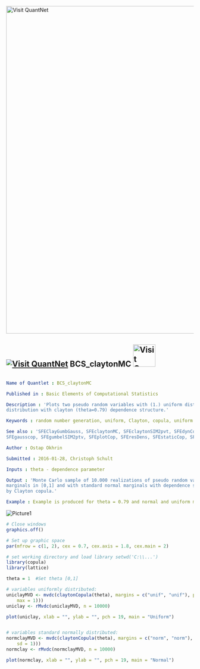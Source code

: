 
[<img src="https://github.com/QuantLet/Styleguide-and-FAQ/blob/master/pictures/banner.png" width="880" alt="Visit QuantNet">](http://quantlet.de/index.php?p=info)

## [<img src="https://github.com/QuantLet/Styleguide-and-Validation-procedure/blob/master/pictures/qloqo.png" alt="Visit QuantNet">](http://quantlet.de/) **BCS_claytonMC** [<img src="https://github.com/QuantLet/Styleguide-and-Validation-procedure/blob/master/pictures/QN2.png" width="60" alt="Visit QuantNet 2.0">](http://quantlet.de/d3/ia)

```yaml

Name of Quantlet : BCS_claytonMC

Published in : Basic Elements of Computational Statistics

Description : 'Plots two pseudo random variables with (1.) uniform distribution and (2.) N(0,1)
distribution with clayton (theta=0.79) dependence structure.'

Keywords : random number generation, uniform, Clayton, copula, uniform distribution, plot

See also : 'SFEClayGumbGauss, SFEclaytonMC, SFEclaytonSIM2pvt, SFEdynCop, SFEestGARCH, SFEfrechet,
SFEgausscop, SFEgumbelSIM2ptv, SFEplotCop, SFEresDens, SFEstaticCop, SFEtcop, SFEtMC'

Author : Ostap Okhrin

Submitted : 2016-01-28, Christoph Schult

Inputs : theta - dependence parameter

Output : 'Monte Carlo sample of 10.000 realizations of pseudo random variable with uniform
marginals in [0,1] and with standard normal marginals with dependence structure in both cases given
by Clayton copula.'

Example : Example is produced for theta = 0.79 and normal and uniform marginal distributions.

```

![Picture1](BCS_claytonMC.png)


```r
# Close windows
graphics.off()

# Set up graphic space
par(mfrow = c(1, 2), cex = 0.7, cex.axis = 1.8, cex.main = 2)

# set working directory and load library setwd('C:\\...')
library(copula)
library(lattice)

theta = 1  #Set theta [0,1]

# variables uniformly distributed:
uniclayMVD <- mvdc(claytonCopula(theta), margins = c("unif", "unif"), paramMargins = list(list(min = 0, max = 1), list(min = 0, 
    max = 1)))
uniclay <- rMvdc(uniclayMVD, n = 10000)

plot(uniclay, xlab = "", ylab = "", pch = 19, main = "Uniform")


# variables standard normally distributed:
normclayMVD <- mvdc(claytonCopula(theta), margins = c("norm", "norm"), paramMargins = list(list(mean = 0, sd = 1), list(mean = 0, 
    sd = 1)))
normclay <- rMvdc(normclayMVD, n = 10000)

plot(normclay, xlab = "", ylab = "", pch = 19, main = "Normal")
```
